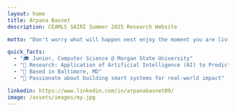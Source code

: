 ```yaml
---
layout: home
title: Arpana Basnet
description: CEAMLS SAIRI Summer 2025 Research Website

motto: "Don't worry what will happen next enjoy the moment you are living."

quick_facts:
  - "🎓 Junior, Computer Science @ Morgan State University"
  - "🔬 Research: Application of Artificial Intelligence (AI) to Predict Genetic Biomarkers of Brain Tumor from Transcriptomic Data Set"
  - "📍 Based in Baltimore, MD"
  - "🚀 Passionate about building smart systems for real-world impact"

linkedin: https://www.linkedin.com/in/arpanabasnet09/
image: /assets/images/my.jpg
---
```

